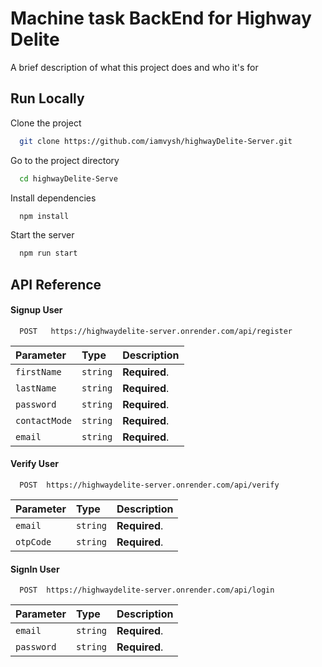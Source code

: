 
# Machine task BackEnd  for Highway Delite

A brief description of what this project does and who it's for







## Run Locally

Clone the project

```bash
  git clone https://github.com/iamvysh/highwayDelite-Server.git
```

Go to the project directory

```bash
  cd highwayDelite-Serve
```

Install dependencies

```bash
  npm install
```

Start the server

```bash
  npm run start
```


## API Reference

#### Signup User

```http
  POST   https://highwaydelite-server.onrender.com/api/register
```

| Parameter | Type     | Description                |
| :-------- | :------- | :------------------------- |
| `firstName` | `string` | **Required**. |
| `lastName` | `string` | **Required**. |
| `password` | `string` | **Required**. |
| `contactMode` | `string` | **Required**. |
| `email` | `string` | **Required**. |

#### Verify User

```http
  POST  https://highwaydelite-server.onrender.com/api/verify
```

| Parameter | Type     | Description                       |
| :-------- | :------- | :-------------------------------- |
| `email`      | `string` | **Required**.  |
| `otpCode`      | `string` | **Required**.  |



#### SignIn User

```http
  POST  https://highwaydelite-server.onrender.com/api/login
```

| Parameter | Type     | Description                       |
| :-------- | :------- | :-------------------------------- |
| `email`      | `string` | **Required**.  |
| `password`      | `string` | **Required**.  |



